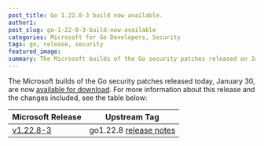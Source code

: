 ```yaml
---
post_title: Go 1.22.8-3 build now available.
author1: 
post_slug: go-1-22-8-3-build-now-available
categories: Microsoft for Go Developers, Security
tags: go, release, security
featured_image:
summary: The Microsoft builds of the Go security patches released on January 30 are now available for download.
---
```


The Microsoft builds of the Go security patches released today, January 30, are now [available for download](https://github.com/microsoft/go#binary-distribution). For more information about this release and the changes included, see the table below:

| Microsoft Release | Upstream Tag |
|-------------------|--------------|
| [v1.22.8-3](https://github.com/microsoft/go/releases/tag/v1.22.8-3) | go1.22.8 [release notes](https://go.dev/doc/devel/release#go1.22.8) |

